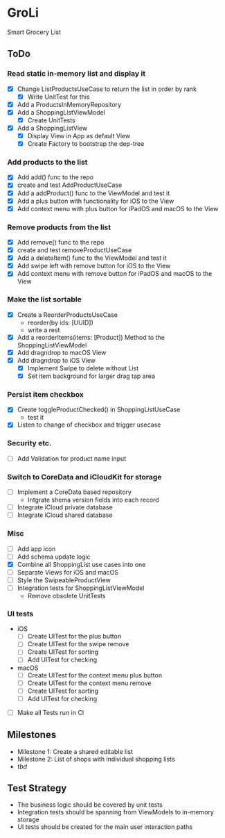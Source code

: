 # GroLi
Smart Grocery List

## ToDo
### Read static in-memory list and display it
- [x] Change ListProductsUseCase to return the list in order by rank
  - [x] Write UnitTest for this
- [x] Add a ProductsInMemoryRepository
- [x] Add a ShoppingListViewModel
  - [x] Create UnitTests
- [x] Add a ShoppingListView
  - [x] Display View in App as default View
  - [x] Create Factory to bootstrap the dep-tree
 
### Add products to the list
- [x] Add add() func to the repo
- [x] create and test AddProductUseCase
- [x] Add a addProduct() func to the ViewModel and test it
- [x] Add a plus button with functionality for iOS to the View
- [x] Add context menu with plus button for iPadOS and macOS to the View

### Remove products from the list
- [x] Add remove() func to the repo
- [x] create and test removeProductUseCase
- [x] Add a deleteItem() func to the ViewModel and test it
- [x] Add swipe left with remove button for iOS to the View
- [x] Add context menu with remove button for  iPadOS and macOS to the View

### Make the list sortable
- [x] Create a ReorderProductsUseCase
  - reorder(by ids: [UUID])
  - write a rest
- [x] Add a reorderItems(items: [Product]) Method to the ShoppingListViewModel
- [x] Add dragndrop to macOS View
- [x] Add dragndrop to iOS View
  - [x] Implement Swipe to delete without List
  - [x] Set item background for larger drag tap area
  
### Persist item checkbox
- [x] Create toggleProductChecked() in ShoppingListUseCase
  - test it
- [x] Listen to change of checkbox and trigger usecase

### Security etc.
- [ ] Add Validation for product name input

### Switch to CoreData and iCloudKit for storage
- [ ] Implement a CoreData based repository
  - Intgrate shema version fields into each record
- [ ] Integrate iCloud private database
- [ ] Integrate iCloud shared database

### Misc
- [ ] Add app icon
- [ ] Add schema update logic
- [x] Combine all ShoppingList use cases into one
- [ ] Separate Views for iOS and macOS
- [ ] Style the SwipeableProductView
- [ ] Integration tests for ShoppingListViewModel
  - Remove obsolete UnitTests

### UI tests
- iOS
  - [ ] Create UITest for the plus button
  - [ ] Create UITest for the swipe remove
  - [ ] Create UITest for sorting
  - [ ] Add UITest for checking
- macOS
  - [ ] Create UITest for the context menu plus button
  - [ ] Create UITest for the context menu remove
  - [ ] Create UITest for sorting
  - [ ] Add UITest for checking
- [ ] Make all Tests run in CI

## Milestones
- Milestone 1: Create a shared editable list 
- Milestone 2: List of shops with individual shopping lists
- _tbd_

## Test Strategy
- The business logic should be covered by unit tests
- Integration tests should be spanning from ViewModels to in-memory storage
- UI tests should be created for the main user interaction paths

